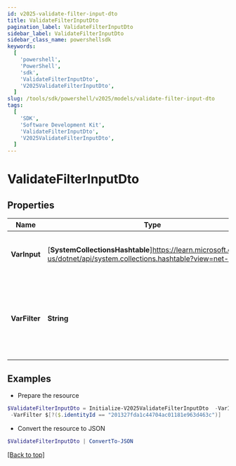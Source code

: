 ```yaml
---
id: v2025-validate-filter-input-dto
title: ValidateFilterInputDto
pagination_label: ValidateFilterInputDto
sidebar_label: ValidateFilterInputDto
sidebar_class_name: powershellsdk
keywords:
  [
    'powershell',
    'PowerShell',
    'sdk',
    'ValidateFilterInputDto',
    'V2025ValidateFilterInputDto',
  ]
slug: /tools/sdk/powershell/v2025/models/validate-filter-input-dto
tags:
  [
    'SDK',
    'Software Development Kit',
    'ValidateFilterInputDto',
    'V2025ValidateFilterInputDto',
  ]
---
```


# ValidateFilterInputDto

## Properties

| Name | Type | Description | Notes |
| --- | --- | --- | --- |
| **VarInput** | [**SystemCollectionsHashtable**]https://learn.microsoft.com/en-us/dotnet/api/system.collections.hashtable?view=net-9.0 | Mock input to evaluate filter expression against. | [required] |
| **VarFilter** | **String** | JSONPath filter to conditionally invoke trigger when expression evaluates to true. | [required] |

## Examples

- Prepare the resource

```powershell
$ValidateFilterInputDto = Initialize-V2025ValidateFilterInputDto  -VarInput {identityId=201327fda1c44704ac01181e963d463c} `
 -VarFilter $[?($.identityId == "201327fda1c44704ac01181e963d463c")]
```

- Convert the resource to JSON

```powershell
$ValidateFilterInputDto | ConvertTo-JSON
```

[[Back to top]](#)

